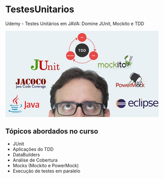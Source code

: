 # TestesUnitarios
Udemy - Testes Unitários em JAVA: Domine JUnit, Mockito e TDD

![Testes Unitarios](/img.jpeg)

## Tópicos abordados no curso

- JUnit
- Aplicações do TDD
- DataBuilders
- Análise de Cobertura
- Mocks (Mockito e PowerMock)
- Execução de testes em paralelo

